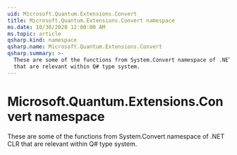 ```yaml
---
uid: Microsoft.Quantum.Extensions.Convert
title: Microsoft.Quantum.Extensions.Convert namespace
ms.date: 10/30/2020 12:00:00 AM
ms.topic: article
qsharp.kind: namespace
qsharp.name: Microsoft.Quantum.Extensions.Convert
qsharp.summary: >-
  These are some of the functions from System.Convert namespace of .NET CLR
  that are relevant within Q# type system.
---
```


# Microsoft.Quantum.Extensions.Convert namespace

These are some of the functions from System.Convert namespace of .NET CLRthat are relevant within Q# type system.

